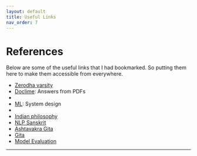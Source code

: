 ```yaml
---
layout: default
title: Useful Links
nav_order: 7
---
```


# References

Below are some of the useful links that I had bookmarked. So putting them here to make them accessible from everywhere.

- [Zerodha varsity]
- [Doclime]: Answers from PDFs
- [MLOps]: Workflow
- [ML]: System design
- [Amazon]: Interview
- [Indian philosophy]
- [NLP Sanskrit]
- [Ashtavakra Gita]
- [Gita]
- [Model Evaluation]


---

[Zerodha varsity]: https://zerodha.com/varsity/
[Doclime]: https://doclime.com/
[MLOps]: https://analyticsindiamag.com/best-mlops-workflow-to-upscale-ml-lifecycles/
[ML]: https://becominghuman.ai/machine-learning-system-design-f2f4018f2f8
[Amazon]: https://igotanoffer.com/blogs/tech/amazon-data-science-interview
[Indian philosophy]: https://www.britannica.com/topic/Indian-philosophy
[NLP Sanskrit]: https://github.com/goru001/nlp-for-sanskrit
[Ashtavakra Gita]: https://www.wisdomlib.org/hinduism/book/ashtavakra-gita/d/doc81773.html
[Gita]: https://www.holy-bhagavad-gita.org/
[Model Evaluation]: https://scikit-learn.org/stable/modules/model_evaluation.html



